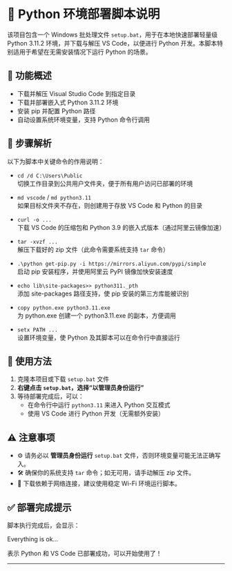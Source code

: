 # 🐍 Python 环境部署脚本说明

该项目包含一个 Windows 批处理文件 `setup.bat`，用于在本地快速部署轻量级 Python 3.11.2 环境，并下载与解压 VS Code，以便进行 Python 开发。本脚本特别适用于希望在无需安装情况下运行 Python 的场景。

## 📂 功能概述

- 下载并解压 Visual Studio Code 到指定目录
- 下载并部署嵌入式 Python 3.11.2 环境
- 安装 pip 并配置 Python 路径
- 自动设置系统环境变量，支持 Python 命令行调用

## 🔧 步骤解析

以下为脚本中关键命令的作用说明：

- `cd /d C:\Users\Public`  
  切换工作目录到公共用户文件夹，便于所有用户访问已部署的环境

- `md vscode` / `md python3.11`  
  如果目标文件夹不存在，则创建用于存放 VS Code 和 Python 的目录

- `curl -o ...`  
  下载 VS Code 的压缩包和 Python 3.9 的嵌入式版本（通过阿里云镜像加速）

- `tar -xvzf ...`  
  解压下载好的 zip 文件（此命令需要系统支持 `tar` 命令）

- `.\python get-pip.py -i https://mirrors.aliyun.com/pypi/simple`  
  启动 pip 安装程序，并使用阿里云 PyPI 镜像加快安装速度

- `echo lib\site-packages>> python311._pth`  
  添加 site-packages 路径支持，使 pip 安装的第三方库能被识别

- `copy python.exe python3.11.exe`  
  为 python.exe 创建一个 python3.11.exe 的副本，方便调用

- `setx PATH ...`  
  设置环境变量，使 Python 及其脚本可以在命令行中直接运行

## 🚀 使用方法

1. 克隆本项目或下载 `setup.bat` 文件  
2. **右键点击 `setup.bat`，选择“以管理员身份运行”**
3. 等待部署完成后，可以：
   - 在命令行中运行 `python3.11` 来进入 Python 交互模式
   - 使用 VS Code 进行 Python 开发（无需额外安装）

## ⚠️ 注意事项

- ⚙️ 请务必以 **管理员身份运行** `setup.bat` 文件，否则环境变量可能无法正确写入。
- 🛠 确保你的系统支持 `tar` 命令；如无可用，请手动解压 zip 文件。
- 📡 下载依赖于网络连接，建议使用稳定 Wi-Fi 环境运行脚本。

## ✅ 部署完成提示

脚本执行完成后，会显示：

Everything is ok...

表示 Python 和 VS Code 已部署成功，可以开始使用了！

---
